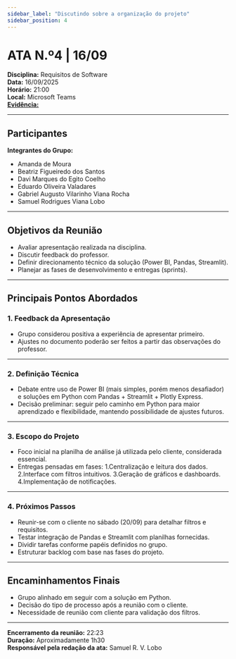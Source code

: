 ```yaml
---
sidebar_label: "Discutindo sobre a organização do projeto"
sidebar_position: 4
---
```

# ATA N.º4 | 16/09

**Disciplina:** Requisitos de Software  
**Data:** 16/09/2025  
**Horário:** 21:00  
**Local:** Microsoft Teams  
[**Evidência:**](https://unbbr.sharepoint.com/:v:/s/BASED/EaEO3Rj6CtpGg2lb1e8Nbb4BOwrxdWJ_bOmzaTGbdbyH-w?e=ULZkhL&nav=eyJyZWZlcnJhbEluZm8iOnsicmVmZXJyYWxBcHAiOiJTdHJlYW1XZWJBcHAiLCJyZWZlcnJhbFZpZXciOiJTaGFyZURpYWxvZy1MaW5rIiwicmVmZXJyYWxBcHBQbGF0Zm9ybSI6IldlYiIsInJlZmVycmFsTW9kZSI6InZpZXcifX0%3D) 

---

## Participantes  

**Integrantes do Grupo:**  
- Amanda de Moura  
- Beatriz Figueiredo dos Santos  
- Davi Marques do Egito Coelho  
- Eduardo Oliveira Valadares  
- Gabriel Augusto Vilarinho Viana Rocha  
- Samuel Rodrigues Viana Lobo
---

## Objetivos da Reunião  
- Avaliar apresentação realizada na disciplina.  
- Discutir feedback do professor. 
- Definir direcionamento técnico da solução (Power BI, Pandas, Streamlit).
- Planejar as fases de desenvolvimento e entregas (sprints).

---

## Principais Pontos Abordados  

### 1. Feedback da Apresentação 
- Grupo considerou positiva a experiência de apresentar primeiro.
- Ajustes no documento poderão ser feitos a partir das observações do professor.
---

### 2. Definição Técnica 
- Debate entre uso de Power BI (mais simples, porém menos desafiador) e soluções em Python com Pandas + Streamlit + Plotly Express.
- Decisão preliminar: seguir pelo caminho em Python para maior aprendizado e flexibilidade, mantendo possibilidade de ajustes futuros.

---

### 3. Escopo do Projeto 
- Foco inicial na planilha de análise já utilizada pelo cliente, considerada essencial.
- Entregas pensadas em fases:
  1.Centralização e leitura dos dados.
  2.Interface com filtros intuitivos.
  3.Geração de gráficos e dashboards.
  4.Implementação de notificações.
  

---

### 4. Próximos Passos
- Reunir-se com o cliente no sábado (20/09) para detalhar filtros e requisitos.
- Testar integração de Pandas e Streamlit com planilhas fornecidas.
- Dividir tarefas conforme papéis definidos no grupo.
- Estruturar backlog com base nas fases do projeto.

---



## Encaminhamentos Finais  

- Grupo alinhado em seguir com a solução em Python.
- Decisão do tipo de processo após a reunião com o cliente.
- Necessidade de reunião com cliente para validação dos filtros.

---

**Encerramento da reunião:** 22:23  
**Duração:** Aproximadamente 1h30  
**Responsável pela redação da ata:** Samuel R. V. Lobo 
